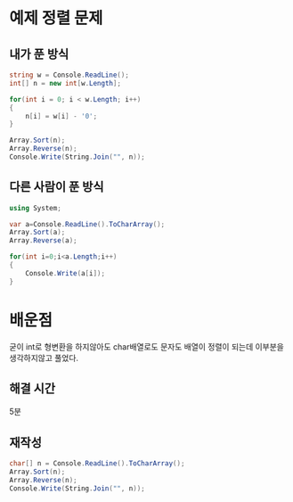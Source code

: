 # 예제 정렬 문제

## 내가 푼 방식
``` cs
string w = Console.ReadLine();
int[] n = new int[w.Length];

for(int i = 0; i < w.Length; i++)
{
    n[i] = w[i] - '0';
}

Array.Sort(n);
Array.Reverse(n);
Console.Write(String.Join("", n));
```

## 다른 사람이 푼 방식
``` cs
using System;

var a=Console.ReadLine().ToCharArray();
Array.Sort(a);
Array.Reverse(a);

for(int i=0;i<a.Length;i++)
{
    Console.Write(a[i]);
}
```

# 배운점
굳이 int로 형변환을 하지않아도 char배열로도 문자도 배열이 정렬이 되는데 이부분을 생각하지않고 풀었다.  

## 해결 시간
5분  

## 재작성
``` cs
char[] n = Console.ReadLine().ToCharArray();
Array.Sort(n);
Array.Reverse(n);
Console.Write(String.Join("", n));
```